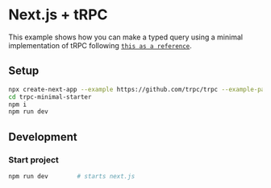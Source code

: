 # Next.js + tRPC

This example shows how you can make a typed query using a minimal implementation of tRPC following [`this as a reference`](https://trpc.io/docs/nextjs).

## Setup

```bash
npx create-next-app --example https://github.com/trpc/trpc --example-path examples/next-minimal-starter trpc-minimal-starter
cd trpc-minimal-starter
npm i
npm run dev
```

## Development

### Start project

```bash
npm run dev        # starts next.js
```
